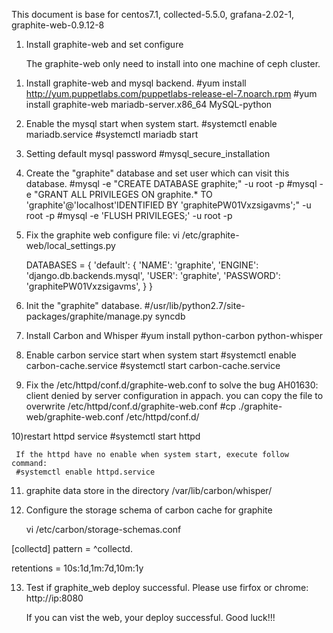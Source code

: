 This document is base for centos7.1, collected-5.5.0, grafana-2.02-1, graphite-web-0.9.12-8 


1. Install graphite-web and set configure

   The graphite-web only need to install into one machine of ceph cluster.

  1) Install graphite-web and mysql backend.
    #yum install http://yum.puppetlabs.com/puppetlabs-release-el-7.noarch.rpm
    #yum install graphite-web mariadb-server.x86_64  MySQL-python 

  2) Enable the mysql start when system start.
    #systemctl enable mariadb.service
    #systemctl  mariadb start

  3) Setting default mysql password
    #mysql_secure_installation

  4) Create the "graphite" database and set user which can visit this database.
     #mysql -e "CREATE DATABASE graphite;" -u root -p
     #mysql -e "GRANT ALL PRIVILEGES ON graphite.* TO 'graphite'@'localhost'IDENTIFIED BY 'graphitePW01Vxzsigavms';" -u root -p
     #mysql -e 'FLUSH PRIVILEGES;' -u root -p
  
  5) Fix the graphite web configure file:
       vi /etc/graphite-web/local_settings.py

      DATABASES = { 
      'default': {
      'NAME': 'graphite',
      'ENGINE': 'django.db.backends.mysql',
      'USER': 'graphite',
      'PASSWORD': 'graphitePW01Vxzsigavms',
     }
    }
  
  6) Init the "graphite" database.
    #/usr/lib/python2.7/site-packages/graphite/manage.py syncdb

  7) Install Carbon and Whisper
    #yum install python-carbon python-whisper

  8) Enable carbon service start when system start
    #systemctl enable carbon-cache.service
    #systemctl start  carbon-cache.service

  9) Fix the /etc/httpd/conf.d/graphite-web.conf to solve the bug AH01630: client denied by server configuration in appach.
     you can copy the file to overwrite /etc/httpd/conf.d/graphite-web.conf
     #cp ./graphite-web/graphite-web.conf /etc/httpd/conf.d/

  10)restart httpd service
     #systemctl start httpd

     If the httpd have no enable when system start, execute follow command:
     #systemctl enable httpd.service

  11) graphite data store in the directory /var/lib/carbon/whisper/

  12) Configure the storage schema of carbon cache for graphite 

      vi /etc/carbon/storage-schemas.conf

   [collectd]
   pattern = ^collectd\.

   retentions = 10s:1d,1m:7d,10m:1y

  13) Test if graphite_web deploy successful. Please use firfox or chrome:
      http://ip:8080
       
      If you can vist the web, your deploy successful. Good luck!!!

   

